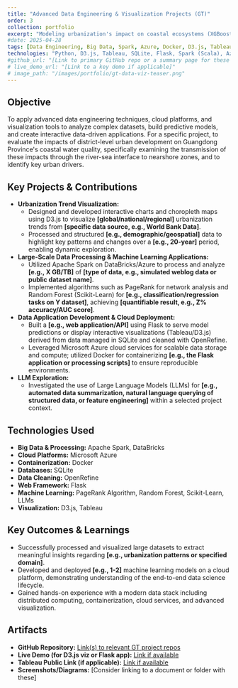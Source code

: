 ```yaml
---
title: "Advanced Data Engineering & Visualization Projects (GT)"
order: 3
collection: portfolio
excerpt: "Modeling urbanization's impact on coastal ecosystems (XGBoost, SHAP, D3.js dashboard) and advanced data engineering projects covering TMDB API, SQLite, Flask, Tableau, D3.js (graphs, interactivity, maps), Azure ML, Spark/Scala on DataBricks, PageRank, Random Forest from scratch, Scikit-Learn, and LLM API integration."
#date: 2025-04-28 
tags: [Data Engineering, Big Data, Spark, Azure, Docker, D3.js, Tableau, Machine Learning, Visualization, Python, Flask]
technologies: "Python, D3.js, Tableau, SQLite, Flask, Spark (Scala), Azure ML, DataBricks, Scikit-Learn, XGBoost, SHAP, PageRank, Random Forest, LLM APIs"
#github_url: "[Link to primary GitHub repo or a summary page for these projects]"
# live_demo_url: "[Link to a key demo if applicable]"
# image_path: "/images/portfolio/gt-data-viz-teaser.png"
---
```


 ## Objective
To apply advanced data engineering techniques, cloud platforms, and visualization tools to analyze complex datasets, build predictive models, and create interactive data-driven applications. For a specific project, to evaluate the impacts of district-level urban development on Guangdong Province's coastal water quality, specifically examining the transmission of these impacts through the river-sea interface to nearshore zones, and to identify key urban drivers. 

## Key Projects & Contributions
* **Urbanization Trend Visualization:**
    * Designed and developed interactive charts and choropleth maps using D3.js to visualize **[global/national/regional]** urbanization trends from **[specific data source, e.g., World Bank Data]**.
    * Processed and structured **[e.g., demographic/geospatial]** data to highlight key patterns and changes over a **[e.g., 20-year]** period, enabling dynamic exploration.
* **Large-Scale Data Processing & Machine Learning Applications:**
    * Utilized Apache Spark on DataBricks/Azure to process and analyze **[e.g., X GB/TB]** of **[type of data, e.g., simulated weblog data or public dataset name]**.
    * Implemented algorithms such as PageRank for network analysis and Random Forest (Scikit-Learn) for **[e.g., classification/regression tasks on Y dataset]**, achieving **[quantifiable result, e.g., Z% accuracy/AUC score]**.
* **Data Application Development & Cloud Deployment:**
    * Built a **[e.g., web application/API]** using Flask to serve model predictions or display interactive visualizations (Tableau/D3.js) derived from data managed in SQLite and cleaned with OpenRefine.
    * Leveraged Microsoft Azure cloud services for scalable data storage and compute; utilized Docker for containerizing **[e.g., the Flask application or processing scripts]** to ensure reproducible environments.
* **LLM Exploration:**
    * Investigated the use of Large Language Models (LLMs) for **[e.g., automated data summarization, natural language querying of structured data, or feature engineering]** within a selected project context.

## Technologies Used
* **Big Data & Processing:** Apache Spark, DataBricks
* **Cloud Platforms:** Microsoft Azure
* **Containerization:** Docker
* **Databases:** SQLite
* **Data Cleaning:** OpenRefine
* **Web Framework:** Flask
* **Machine Learning:** PageRank Algorithm, Random Forest, Scikit-Learn, LLMs
* **Visualization:** D3.js, Tableau

## Key Outcomes & Learnings
* Successfully processed and visualized large datasets to extract meaningful insights regarding **[e.g., urbanization patterns or specified domain]**.
* Developed and deployed **[e.g., 1-2]** machine learning models on a cloud platform, demonstrating understanding of the end-to-end data science lifecycle.
* Gained hands-on experience with a modern data stack including distributed computing, containerization, cloud services, and advanced visualization.

## Artifacts
* **GitHub Repository:** [Link(s) to relevant GT project repos]([YOUR_GITHUB_REPO_LINK_HERE])
* **Live Demo (for D3.js viz or Flask app):** [Link if available]([YOUR_DEMO_LINK_HERE])
* **Tableau Public Link (if applicable):** [Link if available]([YOUR_TABLEAU_LINK_HERE])
* **Screenshots/Diagrams:** [Consider linking to a document or folder with these]

